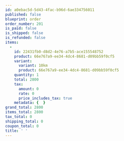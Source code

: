 ```yaml
---
id: a0ebac5d-5d43-4fac-b96d-6ae334756011
published: false
blueprint: order
order_number: 201
is_paid: false
is_shipped: false
is_refunded: false
items:
  -
    id: 22431fb0-d8d2-4e76-a7b5-ace155548752
    product: 66e767a9-ee34-4dc4-8681-d09bb59f0cf5
    variant:
      variant: 10km
      product: 66e767a9-ee34-4dc4-8681-d09bb59f0cf5
    quantity: 1
    total: 2800
    tax:
      amount: 0
      rate: 0
      price_includes_tax: true
    metadata: {  }
grand_total: 2800
items_total: 2800
tax_total: 0
shipping_total: 0
coupon_total: 0
title: ' '
---
```

